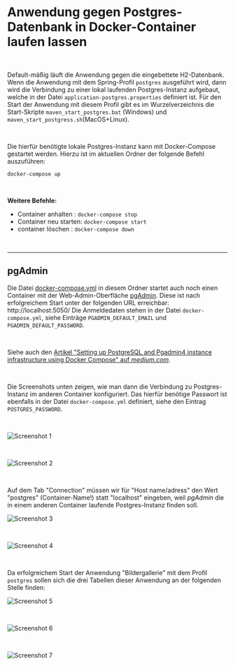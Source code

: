 # Anwendung gegen Postgres-Datenbank in Docker-Container laufen lassen #

<br>

Default-mäßig läuft die Anwendung gegen die eingebettete H2-Datenbank.
Wenn die Anwendung mit dem Spring-Profil `postgres` ausgeführt wird, dann
wird die Verbindung zu einer lokal laufenden Postgres-Instanz aufgebaut,
welche in der Datei `application-postgres.properties` definiert ist.
Für den Start der Anwendung mit diesem Profil gibt es im Wurzelverzeichnis
die Start-Skripte `maven_start_postgres.bat` (Windows) und
`maven_start_postgress.sh`(MacOS+Linux).

<br>

Die hierfür benötigte lokale Postgres-Instanz kann mit Docker-Compose gestartet werden.
Hierzu ist im aktuellen Ordner der folgende Befehl auszuführen:

```
docker-compose up
```

<br>

**Weitere Befehle:**
* Container anhalten   : `docker-compose stop`
* Container neu starten: `docker-compose start`
* container löschen    : `docker-compose down`

<br>

----

## pgAdmin ##

Die Datei [docker-compose.yml](docker-compose.yml) in diesem Ordner startet auch
noch einen Container mit der Web-Admin-Oberfläche [pgAdmin](https://www.pgadmin.org/).
Diese ist nach erfolgreichem Start unter der folgenden URL erreichbar: http://localhost:5050/
Die Anmeldedaten stehen in der Datei `docker-compose.yml`, siehe Einträge `PGADMIN_DEFAULT_EMAIL`
und `PGADMIN_DEFAULT_PASSWORD`.

<br>

Siehe auch den [Artikel "Setting up PostgreSQL and Pgadmin4 instance infrastructure using Docker Compose" auf *medium.com*](https://medium.com/towards-data-engineering/running-a-postgresql-and-pgadmin4-instance-using-docker-compose-c6dd6e6e03bb).

<br>

Die Screenshots unten zeigen, wie man dann die Verbindung zu Postgres-Instanz im anderen Container konfiguriert.
Das hierfür benötige Passwort ist ebenfalls in der Datei `docker-compose.yml` definiert, siehe den Eintrag `POSTGRES_PASSWORD`.

<br>

![Screenshot 1](screenshot_1.png)

<br>

![Screenshot 2](screenshot_2.png)

<br>

Auf dem Tab "Connection" müssen wir für "Host name/adress" den Wert "postgres" (Container-Name!) statt "localhost" eingeben, weil *pgAdmin* die in einem anderen
Container laufende Postgres-Instanz finden soll.

![Screenshot 3](screenshot_3.png)

<br>

![Screenshot 4](screenshot_4.png)

<br>

Da erfolgreichem Start der Anwendung "Bildergallerie" mit dem Profil `postgres`
sollen sich die drei Tabellen dieser Anwendung an der folgenden Stelle finden:

![Screenshot 5](screenshot_5.png)

<br>

![Screenshot 6](screenshot_6.png)

<br>

![Screenshot 7](screenshot_7.png)

<br>
